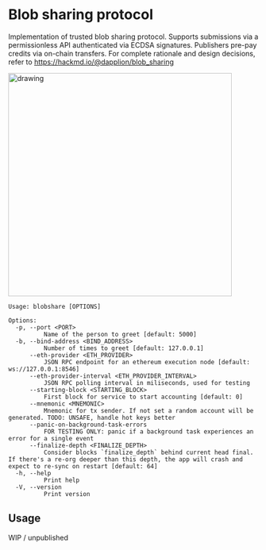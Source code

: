 # Blob sharing protocol

Implementation of trusted blob sharing protocol. Supports submissions via a permissionless API authenticated via ECDSA signatures. Publishers pre-pay credits via on-chain transfers. For complete rationale and design decisions, refer to https://hackmd.io/@dapplion/blob_sharing

<img src="https://hackmd.io/_uploads/ByUbygIVT.png" alt="drawing" width="450"/>

<!-- HELP_START -->
```
Usage: blobshare [OPTIONS]

Options:
  -p, --port <PORT>
          Name of the person to greet [default: 5000]
  -b, --bind-address <BIND_ADDRESS>
          Number of times to greet [default: 127.0.0.1]
      --eth-provider <ETH_PROVIDER>
          JSON RPC endpoint for an ethereum execution node [default: ws://127.0.0.1:8546]
      --eth-provider-interval <ETH_PROVIDER_INTERVAL>
          JSON RPC polling interval in miliseconds, used for testing
      --starting-block <STARTING_BLOCK>
          First block for service to start accounting [default: 0]
      --mnemonic <MNEMONIC>
          Mnemonic for tx sender. If not set a random account will be generated. TODO: UNSAFE, handle hot keys better
      --panic-on-background-task-errors
          FOR TESTING ONLY: panic if a background task experiences an error for a single event
      --finalize-depth <FINALIZE_DEPTH>
          Consider blocks `finalize_depth` behind current head final. If there's a re-org deeper than this depth, the app will crash and expect to re-sync on restart [default: 64]
  -h, --help
          Print help
  -V, --version
          Print version

```
<!-- HELP_END -->

## Usage

WIP / unpublished
